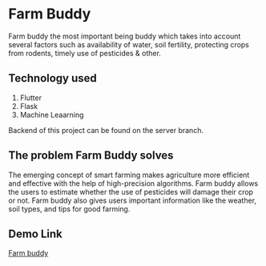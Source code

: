 # Farm Buddy

Farm buddy the most important being buddy which takes into account several factors such as availability of water, soil fertility, protecting crops from rodents, timely use of pesticides & other.
## Technology used

1. Flutter
2. Flask
3. Machine Leaarning

Backend of this project can be found on the server branch.
## The problem Farm Buddy solves

The emerging concept of smart farming makes agriculture more efficient and effective with the help of high-precision algorithms. Farm buddy allows the users to estimate whether the use of pesticides will damage their crop or not. Farm buddy also gives users important information like the weather, soil types, and tips for good farming.

## Demo Link 

[Farm buddy](https://drive.google.com/file/d/1l5jenCmk0Gp_eze82gbxcLMUBCX0RPfC/view?usp=sharing)

